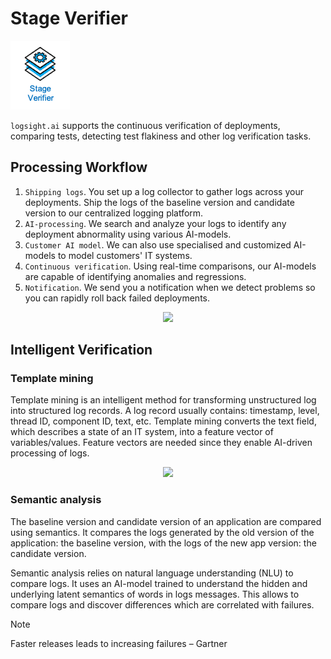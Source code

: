 # Stage Verifier

![Stage Verifier](./stage_verifier.png)

`logsight.ai` supports the continuous verification of deployments, comparing tests, detecting test flakiness 
and other log verification tasks.


## Processing Workflow

1. `Shipping logs`. You set up a log collector to gather logs across your deployments.
Ship the logs of the baseline version and candidate version to our centralized logging platform.
2. `AI-processing`. We search and analyze your logs to identify any deployment abnormality using various AI-models.
4. `Customer AI model`. We can also use specialised and customized AI-models to model customers' IT systems. 
5. `Continuous verification`. Using real-time comparisons, our AI-models are capable of identifying anomalies and regressions.
6. `Notification`. We send you a notification when we detect problems so you can rapidly roll back failed deployments.

<div align=center>
<img width="1000" src="/monitor_deployments/how_it_works.png"/>
</div>


## Intelligent Verification

### Template mining
Template mining is an intelligent method for transforming unstructured log into structured log records.
A log record usually contains: timestamp, level, thread ID, component ID, text, etc. 
Template mining converts the text field, which describes a state of an IT system, into a feature vector of variables/values. 
Feature vectors are needed since they enable AI-driven processing of logs. 

<div align=center>
<img width="600" src="/monitor_deployments/template_mining.png"/>
</div>

### Semantic analysis
The baseline version and candidate version of an application are compared using semantics.
It compares the logs generated by the old version of the application: the baseline version, with
the logs of the new app version: the candidate version.

Semantic analysis relies on natural language understanding (NLU) to compare logs. 
It uses an AI-model trained to understand the hidden and underlying latent semantics of words in logs messages.
This allows to compare logs and discover differences which are correlated with failures.  


> [!NOTE]
> Faster releases leads to increasing failures – Gartner
